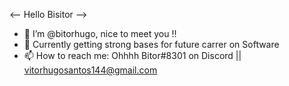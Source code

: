 <-- Hello Bisitor -->
- 👋 I’m @bitorhugo, nice to meet you !!
- 🌱 Currently getting strong bases for future carrer on Software
- 📫 How to reach me: Ohhhh Bitor#8301 on Discord || vitorhugosantos144@gmail.com

<!---
bitorhugo/bitorhugo is a ✨ special ✨ repository because its `README.md` (this file) appears on your GitHub profile.
You can click the Preview link to take a look at your changes.
--->
